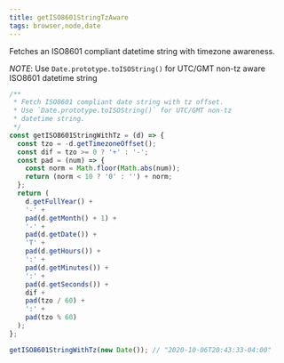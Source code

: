 ```yaml
---
title: getISO8601StringTzAware
tags: browser,node,date
---
```


Fetches an ISO8601 compliant datetime string with timezone awareness.

_NOTE_: Use `Date.prototype.toISOString()` for UTC/GMT non-tz aware ISO8601 datetime string

```js
/**
 * Fetch ISO8601 compliant date string with tz offset.
 * Use `Date.prototype.toISOString()` for UTC/GMT non-tz
 * datetime string.
 */
const getISO8601StringWithTz = (d) => {
  const tzo = -d.getTimezoneOffset();
  const dif = tzo >= 0 ? '+' : '-';
  const pad = (num) => {
    const norm = Math.floor(Math.abs(num));
    return (norm < 10 ? '0' : '') + norm;
  };
  return (
    d.getFullYear() +
    '-' +
    pad(d.getMonth() + 1) +
    '-' +
    pad(d.getDate()) +
    'T' +
    pad(d.getHours()) +
    ':' +
    pad(d.getMinutes()) +
    ':' +
    pad(d.getSeconds()) +
    dif +
    pad(tzo / 60) +
    ':' +
    pad(tzo % 60)
  );
};
```

```js
getISO8601StringWithTz(new Date()); // "2020-10-06T20:43:33-04:00"
```

